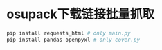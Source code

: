 # osupack下载链接批量抓取

```python
pip install requests_html # only main.py
pip install pandas openpyxl # only cover.py
```

